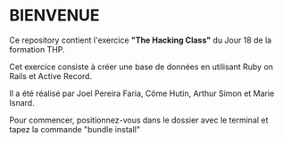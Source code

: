 # BIENVENUE

Ce repository contient l'exercice <strong>"The Hacking Class"</strong> du Jour 18 de la formation THP. 

Cet exercice consiste à créer une base de données en utilisant Ruby on Rails et Active Record.

Il a été réalisé par Joel Pereira Faria, Côme Hutin, Arthur Simon et Marie Isnard. 

Pour commencer, positionnez-vous dans le dossier avec le terminal et tapez la commande "bundle install" 
